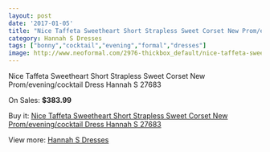 ```yaml
---
layout: post
date: '2017-01-05'
title: "Nice Taffeta Sweetheart Short Strapless Sweet Corset New Prom/evening/cocktail Dress Hannah S 27683"
category: Hannah S Dresses
tags: ["bonny","cocktail","evening","formal","dresses"]
image: http://www.neoformal.com/2976-thickbox_default/nice-taffeta-sweetheart-short-strapless-sweet-corset-new-prom-evening-cocktail-dress-hannah-s-27683.jpg
---
```

Nice Taffeta Sweetheart Short Strapless Sweet Corset New Prom/evening/cocktail Dress Hannah S 27683

On Sales: **$383.99**
<a href="https://www.neoformal.com/en/hannah-s-dresses/1106-nice-taffeta-sweetheart-short-strapless-sweet-corset-new-prom-evening-cocktail-dress-hannah-s-27683.html"><amp-img layout="responsive" width="600" height="600" src="//www.neoformal.com/2976-thickbox_default/nice-taffeta-sweetheart-short-strapless-sweet-corset-new-prom-evening-cocktail-dress-hannah-s-27683.jpg" alt="Nice Taffeta Sweetheart Short Strapless Sweet Corset New Prom/evening/cocktail Dress Hannah S 27683 0" /></a>
<a href="https://www.neoformal.com/en/hannah-s-dresses/1106-nice-taffeta-sweetheart-short-strapless-sweet-corset-new-prom-evening-cocktail-dress-hannah-s-27683.html"><amp-img layout="responsive" width="600" height="600" src="//www.neoformal.com/2977-thickbox_default/nice-taffeta-sweetheart-short-strapless-sweet-corset-new-prom-evening-cocktail-dress-hannah-s-27683.jpg" alt="Nice Taffeta Sweetheart Short Strapless Sweet Corset New Prom/evening/cocktail Dress Hannah S 27683 1" /></a>

Buy it: [Nice Taffeta Sweetheart Short Strapless Sweet Corset New Prom/evening/cocktail Dress Hannah S 27683](https://www.neoformal.com/en/hannah-s-dresses/1106-nice-taffeta-sweetheart-short-strapless-sweet-corset-new-prom-evening-cocktail-dress-hannah-s-27683.html "Nice Taffeta Sweetheart Short Strapless Sweet Corset New Prom/evening/cocktail Dress Hannah S 27683")

View more: [Hannah S Dresses](https://www.neoformal.com/en/12-hannah-s-dresses "Hannah S Dresses")
